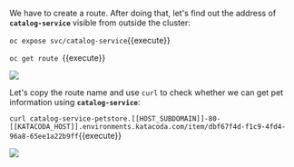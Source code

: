 
We have to create a route. After doing
that, let's find out the address of **`catalog-service`** visible from
outside the cluster:

`oc expose svc/catalog-service`{{execute}}

`oc get route `{{execute}}

![](https://github.com/athertahir/katacoda-scenarios/raw/master/cloud-development-with-wildfly/cloud-development-with-wildfly-chapter-07/images/59e64cf5-5ab7-4528-8955-3422d599a878.png)

Let's copy the route name and use `curl` to check whether we
can get pet information using **`catalog-service`**:

`curl catalog-service-petstore.[[HOST_SUBDOMAIN]]-80-[[KATACODA_HOST]].environments.katacoda.com/item/dbf67f4d-f1c9-4fd4-96a8-65ee1a22b9ff`{{execute}}


![](https://github.com/athertahir/katacoda-scenarios/raw/master/cloud-development-with-wildfly/cloud-development-with-wildfly-chapter-07/images/197e1c02-243b-4487-93e0-f291087a33a2.png)

